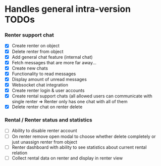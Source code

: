 # Handles general intra-version TODOs

### Renter support chat

- [x] Create renter on object
- [x] Delete renter from object
- [x] Add general chat feature (internal chat)
- [x] Fetch messages that are more far away...
- [x] Create new chats
- [x] Functionality to read messages
- [x] Display amount of unread messages
- [x] Websocket chat integration
- [x] Create renter login & user accounts
- [x] Create rental support chats (all allowed users can communicate with single renter => Renter only has one chat with all of them
- [x] Delete renter chat on renter delete 

### Rental / Renter status and statistics 

- [ ] Ability to disable renter account
- [ ] On renter remove open modal to choose whether delete completely or just unassign renter from object
- [ ] Renter dashboard with ability to see statistics about current rental relation
- [ ] Collect rental data on renter and display in renter view